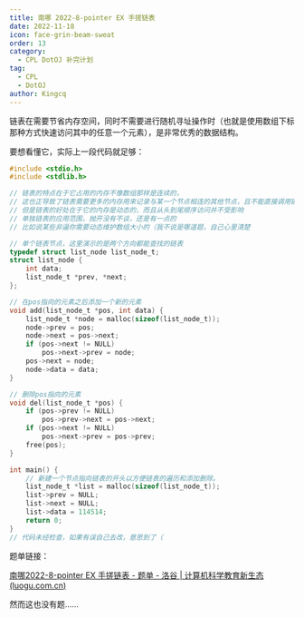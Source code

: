 ```yaml
---
title: 南哪 2022-8-pointer EX 手搓链表
date: 2022-11-18
icon: face-grin-beam-sweat
order: 13
category:
  - CPL DotOJ 补完计划
tag:
  - CPL
  - DotOJ
author: Kingcq
---
```


链表在需要节省内存空间，同时不需要进行随机寻址操作时（也就是使用数组下标那种方式快速访问其中的任意一个元素），是非常优秀的数据结构。

要想看懂它，实际上一段代码就足够：

```c
#include <stdio.h>
#include <stdlib.h>

// 链表的特点在于它占用的内存不像数组那样是连续的，
// 这也正导致了链表需要更多的内存用来记录与某一个节点相连的其他节点，且不能直接调用链表当中某个元素的值
// 但是链表的好处在于它的内存是动态的，而且从头到尾顺序访问并不受影响
// 单独链表的应用范围，抛开没有不谈，还是有一点的
// 比如说某些非逼你需要动态维护数组大小的（我不说是哪道题，自己心里清楚

// 单个链表节点，这里演示的是两个方向都能查找的链表
typedef struct list_node list_node_t;
struct list_node {
	int data;
	list_node_t *prev, *next;
};

// 在pos指向的元素之后添加一个新的元素
void add(list_node_t *pos, int data) {
	list_node_t *node = malloc(sizeof(list_node_t));
	node->prev = pos;
	node->next = pos->next;
	if (pos->next != NULL)
		pos->next->prev = node;
	pos->next = node;
	node->data = data;
}

// 删除pos指向的元素
void del(list_node_t *pos) {
	if (pos->prev != NULL)
		pos->prev->next = pos->next;
	if (pos->next != NULL)
		pos->next->prev = pos->prev;
	free(pos);
}

int main() {
    // 新建一个节点指向链表的开头以方便链表的遍历和添加删除。
	list_node_t *list = malloc(sizeof(list_node_t));
	list->prev = NULL;
	list->next = NULL;
	list->data = 114514;
	return 0;
}
// 代码未经检查，如果有误自己去改，意思到了（
```

题单链接：

[南哪2022-8-pointer EX 手搓链表 - 题单 - 洛谷 | 计算机科学教育新生态 (luogu.com.cn)](https://www.luogu.com.cn/training/252209)

然而这也没有题……
